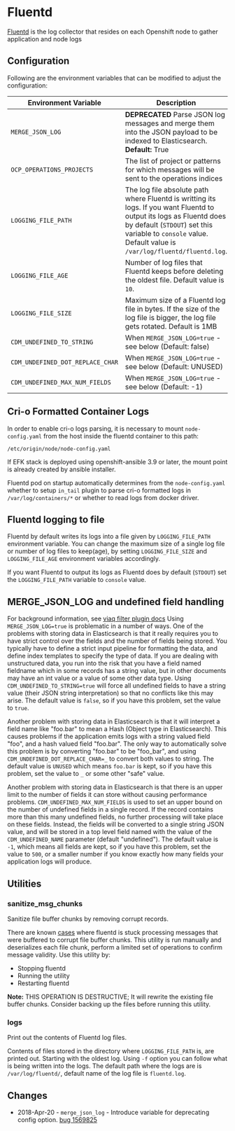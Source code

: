 # Fluentd
[Fluentd](https://www.fluentd.org/) is the log collector that resides on each Openshift node to gather application and node logs

## Configuration
Following are the environment variables that can be modified to adjust the configuration:

| Environment Variable | Description |Example|
|----------------------|-------------|---|
| `MERGE_JSON_LOG`     | **DEPRECATED** Parse JSON log messages and merge them into the JSON payload to be indexed to Elasticsearch. **Default:** True | `MERGE_JSON_LOG=true`|
| `OCP_OPERATIONS_PROJECTS`| The list of project or patterns for which messages will be sent to the operations indices|`OCP_OPERATIONS_PROJECTS="default openshift openshift-"`|
| `LOGGING_FILE_PATH` | The log file absolute path where Fluentd is writting its logs. If you want Fluentd to output its logs as Fluentd does by default (`STDOUT`) set this variable to `console` value. Default value is `/var/log/fluentd/fluentd.log`. | `LOGGING_FILE_PATH=console` |
| `LOGGING_FILE_AGE` | Number of log files that Fluentd keeps before deleting the oldest file. Default value is `10`. | `LOGGING_FILE_AGE=30` |
| `LOGGING_FILE_SIZE` | Maximum size of a Fluentd log file in bytes. If the size of the log file is bigger, the log file gets rotated. Default is 1MB | `LOGGING_FILE_PATH=1024000`
| `CDM_UNDEFINED_TO_STRING` | When `MERGE_JSON_LOG=true` - see below (Default: false) | `CDM_UNDEFINED_TO_STRING=true` |
| `CDM_UNDEFINED_DOT_REPLACE_CHAR` | When `MERGE_JSON_LOG=true` - see below (Default: UNUSED) | `CDM_UNDEFINED_DOT_REPLACE_CHAR=_` |
| `CDM_UNDEFINED_MAX_NUM_FIELDS` | When `MERGE_JSON_LOG=true` - see below (Default: -1) | `CDM_UNDEFINED_MAX_NUM_FIELDS=500` |

## Cri-o Formatted Container Logs
In order to enable cri-o logs parsing, it is necessary to mount
`node-config.yaml` from the host inside the fluentd container to this path:
```
/etc/origin/node/node-config.yaml
```
If EFK stack is deployed using openshift-ansible 3.9 or later, the mount point
is already created by ansible installer.

Fluentd pod on startup automatically determines from the `node-config.yaml`
whether to setup `in_tail` plugin to parse cri-o formatted logs in
`/var/log/containers/*` or whether to read logs from docker driver.

## Fluentd logging to file
Fluentd by default writes its logs into a file given by `LOGGING_FILE_PATH` environment variable. You can change the maximum size of a single log file or number of log files to keep(age), by setting `LOGGING_FILE_SIZE` and `LOGGING_FILE_AGE` environment variables accordingly.

If you want Fluentd to output its logs as Fluentd does by default (`STDOUT`) set the `LOGGING_FILE_PATH` variable to `console` value.

## MERGE_JSON_LOG and undefined field handling

For background information, see [viaq filter plugin docs](https://github.com/ViaQ/fluent-plugin-viaq_data_model#undefined_to_string)
Using `MERGE_JSON_LOG=true` is problematic in a number of ways.
One of the problems with storing data in Elasticsearch is that it really requires you to have strict control over the fields and the number of fields being stored. You typically have to define a strict input pipeline for formatting the data, and define index templates to specify the type of data. If you are dealing with unstructured data, you run into the risk that you have a field named fieldname which in some records has a string value, but in other documents may have an int value or a value of some other data type.  Using `CDM_UNDEFINED_TO_STRING=true` will
force all undefined fields to have a string value (their JSON string interpretation) so that no conflicts like this may arise.  The default
value is `false`, so if you have this problem, set the value to `true`.

Another problem with storing data in Elasticsearch is that it will interpret a field name like "foo.bar" to mean a Hash (Object type in Elasticsearch).  This causes problems if the application emits logs with a string valued field "foo", and a hash valued field "foo.bar". The only way to automatically solve this problem is by converting "foo.bar" to be "foo_bar", and using `CDM_UNDEFINED_DOT_REPLACE_CHAR=_` to convert both values to string.  The default value is `UNUSED` which means `foo.bar` is kept, so if you have this problem, set the value to `_` or some
other "safe" value.

Another problem with storing data in Elasticsearch is that there is an upper limit to the number of fields it can store without causing performance problems. `CDM_UNDEFINED_MAX_NUM_FIELDS` is used to set an upper bound on the number of undefined fields in a single record. If the record contains more than this many undefined fields, no further processing will take place on these fields. Instead, the fields will be converted to a single string JSON value, and will be stored in a top level field named with the value of the `CDM_UNDEFINED_NAME` parameter (default "undefined").  The default value is `-1`, which means all fields are kept, so if you have this problem, set the value to `500`, or
a smaller number if you know exactly how many fields your application logs will produce.

## Utilities
### sanitize_msg_chunks
Sanitize file buffer chunks by removing corrupt records.

There are known [cases](https://bugzilla.redhat.com/show_bug.cgi?id=1562004) where fluentd is stuck processing
messages that were buffered to corrupt file buffer chunks. This utility is run manually and deserializes each
file chunk, perform a limited set of operations to confirm message validity. Use this utility by:

* Stopping fluentd
* Running the utility
* Restarting fluentd

**Note:** THIS OPERATION IS DESTRUCTIVE; It will rewrite the existing file buffer chunks.  Consider backing up
the files before running this utility.

### logs
Print out the contents of Fluentd log files.

Contents of files stored in the directory where `LOGGING_FILE_PATH` is, are printed out. Starting with the oldest log. Using `-f` option you can follow what is being written into the logs.
The default path where the logs are is `/var/log/fluentd/`, default name of the log file is `fluentd.log`.

## Changes

* 2018-Apr-20 - `merge_json_log` - Introduce variable for deprecating config option. [bug 1569825](https://bugzilla.redhat.com/show_bug.cgi?id=1569825)
